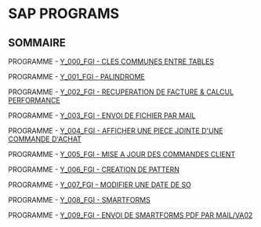 # SAP PROGRAMS

## SOMMAIRE

PROGRAMME - [Y_000_FGI - CLES COMMUNES ENTRE TABLES](./Y_000_FGI/README.md)

PROGRAMME - [Y_001_FGI - PALINDROME](./Y_001_FGI/README.md)

PROGRAMME - [Y_002_FGI - RECUPERATION DE FACTURE & CALCUL PERFORMANCE](./Y_002_FGI/README.md)

PROGRAMME - [Y_003_FGI - ENVOI DE FICHIER PAR MAIL](./Y_003_FGI/README.md)

PROGRAMME - [Y_004_FGI - AFFICHER UNE PIECE JOINTE D'UNE COMMANDE D'ACHAT](./Y_004_FGI/README.md)

PROGRAMME - [Y_005_FGI - MISE A JOUR DES COMMANDES CLIENT](./Y_005_FGI/README.md)

PROGRAMME - [Y_006_FGI - CREATION DE PATTERN](./Y_006_FGI/README.md)

PROGRAMME - [Y_007_FGI - MODIFIER UNE DATE DE SO](./Y_007_FGI/README.md)

PROGRAMME - [Y_008_FGI - SMARTFORMS](./Y_008_FGI/README.md)

PROGRAMME - [Y_009_FGI - ENVOI DE SMARTFORMS PDF PAR MAIL/VA02](./Y_009_FGI/README.md)
